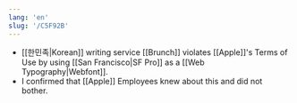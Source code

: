 ```yaml
---
lang: 'en'
slug: '/C5F92B'
---
```


- [[한민족|Korean]] writing service [[Brunch]] violates [[Apple]]'s Terms of Use by using [[San Francisco|SF Pro]] as a [[Web Typography|Webfont]].
- I confirmed that [[Apple]] Employees knew about this and did not bother.
